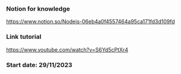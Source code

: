 ### Notion for knowledge

https://www.notion.so/Nodejs-06eb4a0f4557464a95ca171fd3d109fd

### Link tutorial

https://www.youtube.com/watch?v=S6Yd5cPtXr4

### Start date: 29/11/2023
